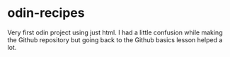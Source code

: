 # odin-recipes
Very first odin project using just html. 
I had a little confusion while making the Github repository but going back to the Github basics lesson helped a lot. 